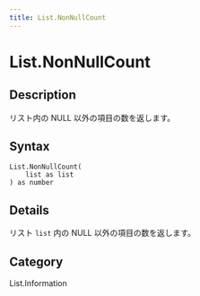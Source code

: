 ```yaml
---
title: List.NonNullCount
---
```


# List.NonNullCount


## Description

リスト内の NULL 以外の項目の数を返します。


## Syntax

```powerquery
List.NonNullCount(
    list as list
) as number
```


## Details

リスト <code>list</code> 内の NULL 以外の項目の数を返します。



## Category
List.Information
